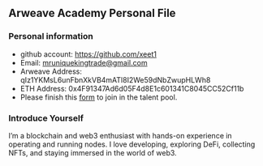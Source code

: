 ## Arweave Academy Personal File

### Personal information

- github account: https://github.com/xeet1
- Email: mruniquekingtrade@gmail.com
- Arweave Address: qIz1YKMsL6unFbnXkVB4mATl8I2We59dNbZwupHLWh8
- ETH Address: 0x4F91347Ad6d05F4d8E1c601341C8045CC52Cf11b
- Please finish this [form](https://docs.google.com/forms/d/e/1FAIpQLSfWA5fIIcBgmRppm3jNz5vmf9Mai_QMVil-2pO4r7YKn_Zhtw/viewform?usp=sf_link) to join in the talent pool.

### Introduce Yourself
 I’m a blockchain and web3 enthusiast with hands-on experience in operating and running nodes. I love developing, exploring DeFi, collecting NFTs, and staying immersed in the world of web3.